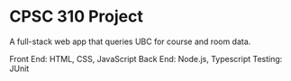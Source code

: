 # CPSC 310 Project

A full-stack web app that queries UBC for course and room data.

Front End: HTML, CSS, JavaScript 
Back End: Node.js, Typescript
Testing: JUnit
